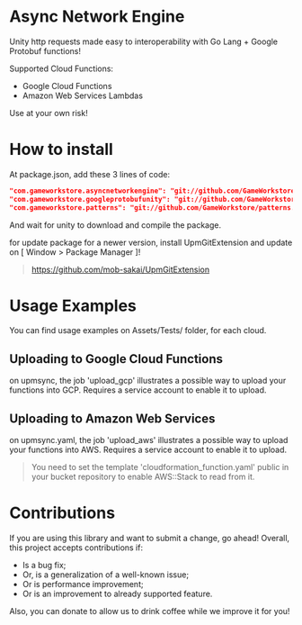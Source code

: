 # Async Network Engine

Unity http requests made easy to interoperability with Go Lang + Google Protobuf functions!

Supported Cloud Functions:
- Google Cloud Functions
- Amazon Web Services Lambdas

Use at your own risk!

# How to install

At package.json, add these 3 lines of code:
```json
"com.gameworkstore.asyncnetworkengine": "git://github.com/GameWorkstore/async-network-engine.git",
"com.gameworkstore.googleprotobufunity": "git://github.com/GameWorkstore/google-protobuf-unity.git",
"com.gameworkstore.patterns": "git://github.com/GameWorkstore/patterns.git"
```

And wait for unity to download and compile the package.

for update package for a newer version, install UpmGitExtension and update on [ Window > Package Manager ]!
> https://github.com/mob-sakai/UpmGitExtension

# Usage Examples

You can find usage examples on Assets/Tests/ folder, for each cloud.

## Uploading to Google Cloud Functions

on upmsync, the job 'upload_gcp' illustrates a possible way to upload your functions into GCP.
Requires a service account to enable it to upload.

## Uploading to Amazon Web Services

on upmsync.yaml, the job 'upload_aws' illustrates a possible way to upload your functions into AWS.
Requires a service account to enable it to upload.
> You need to set the template 'cloudformation_function.yaml' public in your bucket repository to enable AWS::Stack to read from it.

# Contributions

If you are using this library and want to submit a change, go ahead! Overall, this project accepts contributions if:
- Is a bug fix;
- Or, is a generalization of a well-known issue;
- Or is performance improvement;
- Or is an improvement to already supported feature.

Also, you can donate to allow us to drink coffee while we improve it for you!
